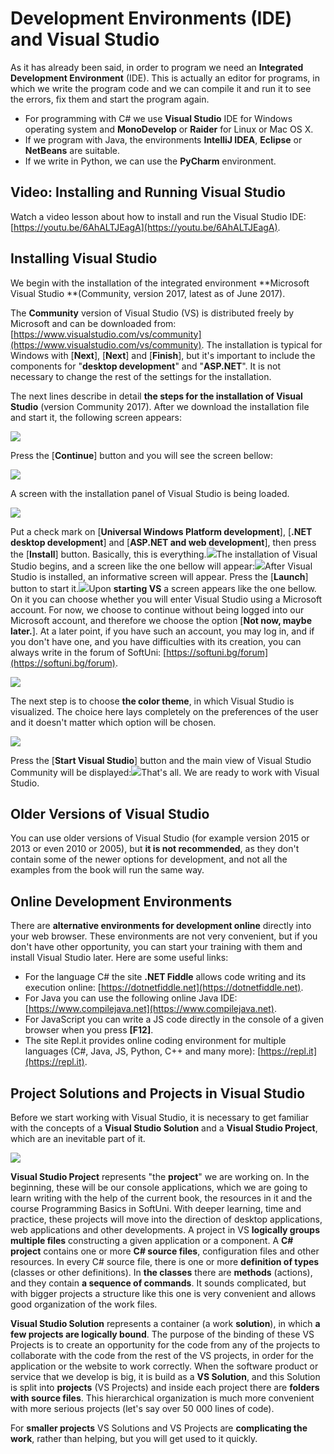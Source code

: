 # Development Environments \(IDE\) and Visual Studio

As it has already been said, in order to program we need an **Integrated Development Environment** \(IDE\). This is actually an editor for programs, in which we write the program code and we can compile it and run it to see the errors, fix them and start the program again.

* For programming with C\# we use **Visual Studio** IDE for Windows operating system and **MonoDevelop** or **Raider** for Linux or Mac OS X.
* If we program with Java, the environments **IntelliJ IDEA**, **Eclipse** or **NetBeans** are suitable.
* If we write in Python, we can use the **PyCharm** environment.

## Video: Installing and Running Visual Studio

Watch a video lesson about how to install and run the Visual Studio IDE: [https://youtu.be/6AhALTJEagA](https://youtu.be/6AhALTJEagA).

## Installing Visual Studio

We begin with the installation of the integrated environment **Microsoft Visual Studio **\(Community, version 2017, latest as of June 2017\).

The **Community** version of Visual Studio \(VS\) is distributed freely by Microsoft and can be downloaded from: [https://www.visualstudio.com/vs/community](https://www.visualstudio.com/vs/community). The installation is typical for Windows with \[**Next**\], \[**Next**\] and \[**Finish**\], but it's important to include the components for "**desktop development**" and "**ASP.NET**". It is not necessary to change the rest of the settings for the installation.

The next lines describe in detail **the steps for the installation of Visual Studio** \(version Community 2017\). After we download the installation file and start it, the following screen appears:

![](/assets/chapter-1-images/00.visual-studio-1.png)

Press the \[**Continue**\] button and you will see the screen bellow:

![](/assets/chapter-1-images/00.visual-studio-2.png)

A screen with the installation panel of Visual Studio is being loaded.

![](/assets/chapter-1-images/00.visual-studio-3.png)

Put a check mark on \[**Universal Windows Platform development**\], \[**.NET desktop development**\] and \[**ASP.NET and web development**\], then press the \[**Install**\] button. Basically, this is everything.![](/assets/chapter-1-images/00.visual-studio-4.png)The installation of Visual Studio begins, and a screen like the one bellow will appear:![](/assets/chapter-1-images/00.visual-studio-5.png)After Visual Studio is installed, an informative screen will appear. Press the \[**Launch**\] button to start it.![](/assets/chapter-1-images/00.visual-studio-6.png)Upon **starting VS** a screen appears like the one bellow. On it you can choose whether you will enter Visual Studio using a Microsoft account. For now, we choose to continue without being logged into our Microsoft account, and therefore we choose the option \[**Not now, maybe later.**\]. At a later point, if you have such an account, you may log in, and if you don't have one, and you have difficulties with its creation, you can always write in the forum of SoftUni: [https://softuni.bg/forum](https://softuni.bg/forum).

![](/assets/chapter-1-images/00.visual-studio-7.png)

The next step is to choose **the color theme**, in which Visual Studio is visualized. The choice here lays completely on the preferences of the user and it doesn't matter which option will be chosen.

![](/assets/chapter-1-images/00.visual-studio-8.png)

Press the \[**Start Visual Studio**\] button and the main view of Visual Studio Community will be displayed:![](/assets/chapter-1-images/00.visual-studio-9.png)That's all. We are ready to work with Visual Studio.

## Older Versions of Visual Studio

You can use older versions of Visual Studio \(for example version 2015 or 2013 or even 2010 or 2005\), but **it is not recommended**, as they don't contain some of the newer options for development, and not all the examples from the book will run the same way.

## Online Development Environments

There are **alternative environments for development online** directly into your web browser. These environments are not very convenient, but if you don't have other opportunity, you can start your training with them and install Visual Studio later. Here are some useful links:

* For the language C\# the site **.NET Fiddle** allows code writing and its execution online: [https://dotnetfiddle.net](https://dotnetfiddle.net).
* For Java you can use the following online Java IDE: [https://www.compilejava.net](https://www.compilejava.net).
* For JavaScript you can write a JS code directly in the console of a given browser when you press **\[F12\]**.
* The site Repl.it provides online coding environment for multiple languages \(C\#, Java, JS, Python, C++ and many more\): [https://repl.it](https://repl.it).

## Project Solutions and Projects in Visual Studio

Before we start working with Visual Studio, it is necessary to get familiar with the concepts of a **Visual Studio Solution** and a **Visual Studio Project**, which are an inevitable part of it.

![](/assets/chapter-1-images/VS-solutions-and-projects.png)

**Visual Studio Project** represents "the **project**" we are working on. In the beginning, these will be our console applications, which we are going to learn writing with the help of the current book, the resources in it and the course Programming Basics in SoftUni. With deeper learning, time and practice, these projects will move into the direction of desktop applications, web applications and other developments. A project in VS **logically groups multiple files** constructing a given application or a component. A **C\# project** contains one or more  **C\# source files**, configuration files and other resources. In every C# source file, there is one or more **definition of types** \(classes or other definitions\). In **the classes** there are **methods** \(actions\), and they contain **a sequence of commands**. It sounds complicated, but with bigger projects a structure like this one is very convenient and allows good organization of the work files.

**Visual Studio Solution** represents a container \(a work **solution**\), in which **a few projects are logically bound**. The purpose of the binding of these VS Projects is to create an opportunity for the code from any of the projects to collaborate with the code from the rest of the VS projects, in order for the application or the website to work correctly. When the software product or service that we develop is big, it is build as a **VS Solution**, and this Solution is split into **projects** \(VS Projects\) and inside each project there are **folders with source files**. This hierarchical organization is much more convenient with more serious projects \(let's say over 50 000 lines of code\).

For **smaller projects** VS Solutions and VS Projects are **complicating the work**, rather than helping, but you will get used to it quickly.

